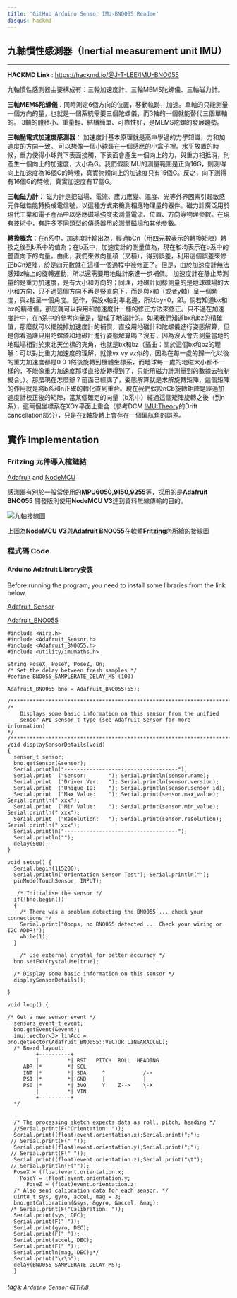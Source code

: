 ```yaml
---
title: 'GitHub Arduino Sensor IMU-BNO055 Readme'
disqus: hackmd
---
```

## 九軸慣性感測器（Inertial measurement unit IMU）
---
**HACKMD Link** : https://hackmd.io/@J-T-LEE/IMU-BNO055

九軸慣性感測器主要構成有：三軸加速度計、三軸MEMS陀螺儀、三軸磁力計。

**三軸MEMS陀螺儀**：同時測定6個方向的位置，移動軌跡，加速。單軸的只能測量一個方向的量，也就是一個系統需要三個陀螺儀，而3軸的一個就能替代三個單軸的。 3軸的體積小、重量輕、結構簡單、可靠性好，是MEMS陀螺的發展趨勢。

**三軸壓電式加速度感測器**： 加速度計基本原理就是高中學過的力學知識，力和加速度的方向一致。
可以想像一個小球裝在一個感應的小盒子裡。水平放置的時候，重力使得小球與下表面接觸，下表面會產生一個向上的力，與重力相抵消，則產生一個向上的加速度，大小為G。我們假設IMU的測量範圍是正負16G，則測得向上加速度為16個G的時候，真實物體向上的加速度只有15個G。反之，向下測得有16個G的時候，真實加速度有17個G。

**三軸磁力計**： 磁力計是把磁場、電流、應力應變、溫度、光等外界因素引起敏感元件磁性能轉換成電信號，以這種方式來檢測相應物理量的器件。磁力計廣泛用於現代工業和電子產品中以感應磁場強度來測量電流、位置、方向等物理參數。在現有技術中，有許多不同類型的傳感器用於測量磁場和其他參數。

**轉換概念**：在n系中，加速度計輸出為，經過bCn（用四元數表示的轉換矩陣）轉換之後到b系中的值為；在b系中，加速度計的測量值為，現在和均表示在b系中的豎直向下的向量，由此，我們來做向量積（叉積），得到誤差，利用這個誤差來修正bCn矩陣，於是四元數就在這樣一個過程中被修正了。但是，由於加速度計無法感知z軸上的旋轉運動，所以還需要用地磁計來進一步補償。
加速度計在靜止時測量的是重力加速度，是有大小和方向的；同理，地磁計同樣測量的是地球磁場的大小和方向，只不過這個方向不再是豎直向下，而是與x軸（或者y軸）呈一個角度，與z軸呈一個角度。記作，假設x軸對準北邊，所以by=0，即。倘若知道bx和bz的精確值，那麼就可以採用和加速度計一樣的修正方法來修正。只不過在加速度計中，在n系中的參考向量是，變成了地磁計的。如果我們知道bx和bz的精確值，那麼就可以擺脫掉加速度計的補償，直接用地磁計和陀螺儀進行姿態解算，但是你看過誰只用陀螺儀和地磁計進行姿態解算嗎？沒有，因為沒人會去測量當地的地磁場相對於東北天坐標的夾角，也就是bx和bz（插曲：關於這個bx和bz的理解：可以對比重力加速度的理解，就像vx vy vz似的，因為在每一處的歸一化以後的重力加速度都是0 0 1然後旋轉到機體坐標系，而地球每一處的地磁大小都不一樣的，不能像重力加速度那樣直接旋轉得到了，只能用磁力計測量到的數據去強制擬合。）。那麼現在怎麼辦？前面已經講了，姿態解算就是求解旋轉矩陣，這個矩陣的作用就是將b系和n正確的轉化直到重合。現在我們假設nCb旋轉矩陣是經過加速度計校正後的矩陣，當某個確定的向量（b系中）經過這個矩陣旋轉之後（到n系），這兩個坐標系在XOY平面上重合（參考DCM [IMU:Theory](http://www.ent.mrt.ac.lk/~rohan/teaching/EN4562/LectureNotes/Lec%203%20IMU%20Theory.pdf)的Drift cancellation部分），只是在z軸旋轉上會存在一個偏航角的誤差。

實作 Implementation
---

### Fritzing 元件導入檔鏈結
[Adafruit](https://github.com/adafruit/Fritzing-Library) and
[NodeMCU](https://github.com/roman-minyaylov/nodemcu-v3-fritzing)

感測器有別於一般常使用的**MPU6050,9150,9255**等，採用的是**Adafruit BNO055**
開發版則使用**NodeMCU V3**達到資料無線傳輸的目的。

![九軸接線圖](https://github.com/bmpsst511/Arduino_Wireless_Sensors/blob/master/IMU%20BNO055/%E6%8E%A5%E7%B7%9A%E5%9C%96.PNG)

上圖為**NodeMCU V3**與**Adafruit BNO055**在軟體**Fritzing**內所繪的接線圖

### 程式碼 Code

#### Arduino Adafruit Library安裝
Before running the program, you need to install some libraries from the link below.

[Adafruit_Sensor](https://github.com/adafruit/Adafruit_Sensor)

[Adafruit_BNO055](https://github.com/adafruit/Adafruit_BNO055)

```
#include <Wire.h>
#include <Adafruit_Sensor.h>
#include <Adafruit_BNO055.h>
#include <utility/imumaths.h>

String PoseX, PoseY, PoseZ, On;
/* Set the delay between fresh samples */
#define BNO055_SAMPLERATE_DELAY_MS (100)

Adafruit_BNO055 bno = Adafruit_BNO055(55);

/**************************************************************************/
/*
    Displays some basic information on this sensor from the unified
    sensor API sensor_t type (see Adafruit_Sensor for more information)
*/
/**************************************************************************/
void displaySensorDetails(void)
{
  sensor_t sensor;
  bno.getSensor(&sensor);
  Serial.println("------------------------------------");
  Serial.print  ("Sensor:       "); Serial.println(sensor.name);
  Serial.print  ("Driver Ver:   "); Serial.println(sensor.version);
  Serial.print  ("Unique ID:    "); Serial.println(sensor.sensor_id);
  Serial.print  ("Max Value:    "); Serial.print(sensor.max_value); Serial.println(" xxx");
  Serial.print  ("Min Value:    "); Serial.print(sensor.min_value); Serial.println(" xxx");
  Serial.print  ("Resolution:   "); Serial.print(sensor.resolution); Serial.println(" xxx"); 
  Serial.println("------------------------------------");
  Serial.println("");
  delay(500);
}
 
void setup() {
  Serial.begin(115200);
  Serial.println("Orientation Sensor Test"); Serial.println("");
  pinMode(TouchSensor, INPUT);

   /* Initialise the sensor */
  if(!bno.begin())
  {
    /* There was a problem detecting the BNO055 ... check your connections */
    Serial.print("Ooops, no BNO055 detected ... Check your wiring or I2C ADDR!");
    while(1);
  }

    /* Use external crystal for better accuracy */
  bno.setExtCrystalUse(true);
   
  /* Display some basic information on this sensor */
  displaySensorDetails();
  
}
 
void loop() {

/* Get a new sensor event */
  sensors_event_t event;
  bno.getEvent(&event);
  imu::Vector<3> linAcc = bno.getVector(Adafruit_BNO055::VECTOR_LINEARACCEL);
  /* Board layout:
         +----------+
         |         *| RST   PITCH  ROLL  HEADING
     ADR |*        *| SCL
     INT |*        *| SDA     ^            /->
     PS1 |*        *| GND     |            |
     PS0 |*        *| 3VO     Y    Z-->    \-X
         |         *| VIN
         +----------+
  */


  /* The processing sketch expects data as roll, pitch, heading */
  //Serial.print(F("Orientation: "));
  Serial.print((float)event.orientation.x);Serial.print(";");
 // Serial.print(F(" "));
  Serial.print((float)event.orientation.y);Serial.print(";");
 // Serial.print(F(" "));
  Serial.print((float)event.orientation.z);Serial.print("\t");
 // Serial.println(F(""));
  PoseX = (float)event.orientation.x;
    PoseY = (float)event.orientation.y;
      PoseZ = (float)event.orientation.z;
  /* Also send calibration data for each sensor. */
  uint8_t sys, gyro, accel, mag = 3;
  bno.getCalibration(&sys, &gyro, &accel, &mag);
 /* Serial.print(F("Calibration: "));
  Serial.print(sys, DEC);
  Serial.print(F(" "));
  Serial.print(gyro, DEC);
  Serial.print(F(" "));
  Serial.print(accel, DEC);
  Serial.print(F(" "));
  Serial.println(mag, DEC);*/
  Serial.print("\r\n");
  delay(BNO055_SAMPLERATE_DELAY_MS);
  }

```



###### tags: `Arduino Sensor` `GITHUB`
